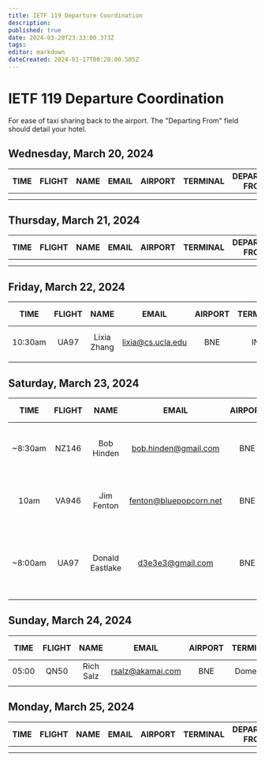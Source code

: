 ```yaml
---
title: IETF 119 Departure Coordination
description: 
published: true
date: 2024-03-20T23:33:00.373Z
tags: 
editor: markdown
dateCreated: 2024-01-17T00:20:00.505Z
---
```


# IETF 119 Departure Coordination
For ease of taxi sharing back to the airport. The "Departing From" field should detail your hotel. 

## Wednesday, March 20, 2024

| TIME | FLIGHT | NAME | EMAIL | AIRPORT | TERMINAL | DEPARTING FROM | NOTES |
|:----:|:------:|:----:|:-----:|:-------:|:--------:|:-----------:|:-----:|
|      |        |      |       |         |          |             |       |
|      |        |      |       |         |          |             |       |

## Thursday, March 21, 2024

| TIME | FLIGHT | NAME | EMAIL | AIRPORT | TERMINAL | DEPARTING FROM | NOTES |
|:----:|:------:|:----:|:-----:|:-------:|:--------:|:-----------:|:-----:|
|      |        |      |       |         |          |             |       |
|      |        |      |       |         |          |             |       |

## Friday, March 22, 2024

| TIME | FLIGHT | NAME | EMAIL | AIRPORT | TERMINAL | DEPARTING FROM | NOTES |
|:----:|:------:|:----:|:-----:|:-------:|:--------:|:-----------:|:-----:|
| 10:30am | UA97 | Lixia Zhang | lixia@cs.ucla.edu | BNE |  INT |  Rydges South Bank | plan to take train |
|      |        |      |       |         |          |             |       |

## Saturday, March 23, 2024

| TIME | FLIGHT | NAME | EMAIL | AIRPORT | TERMINAL | DEPARTING FROM | NOTES |
|:----:|:------:|:----:|:-----:|:-------:|:--------:|:-----------:|:-----:|
| ~8:30am  | NZ146 | Bob Hinden | bob.hinden@gmail.com | BNE | INT TERM | Rydges South Bank | Flight to AKL departs at 11:10am | 
| 10am | VA946 | Jim Fenton | fenton@bluepopcorn.net | BNE | Domestic | Rydges South Bank | Flight to SYD departs at 12:05pm |
| ~8:00am | UA97 | Donald Eastlake | d3e3e3@gmail.com | BNE | INT TERM | Rydges South Bank | Flight to SFO departs 10:30am. Plan to take train. |

## Sunday, March 24, 2024

| TIME | FLIGHT | NAME | EMAIL | AIRPORT | TERMINAL | DEPARTING FROM | NOTES |
|:----:|:------:|:----:|:-----:|:-------:|:--------:|:-----------:|:-----:|
| 05:00 | QN50  | Rich Salz     | rsalz@akamai.com      | BNE        | Domestic         |  Rydges        |       |
|      |        |      |       |         |          |             |       |

## Monday, March 25, 2024

| TIME | FLIGHT | NAME | EMAIL | AIRPORT | TERMINAL | DEPARTING FROM | NOTES |
|:----:|:------:|:----:|:-----:|:-------:|:--------:|:-----------:|:-----:|
|      |        |      |       |         |          |             |       |
|      |        |      |       |         |          |             |       |